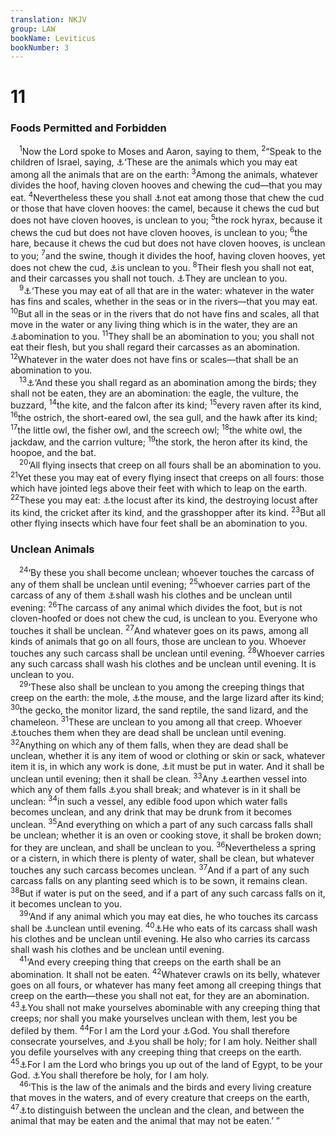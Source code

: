 ```yaml
---
translation: NKJV
group: LAW
bookName: Leviticus 
bookNumber: 3
---
```


<div class="title"><h1>11</h1><h3>Foods Permitted and Forbidden</h3></div>
<span class="verse le_11_1"> <sup>1</sup>Now the Lord spoke to Moses and Aaron, saying to them, </span>
<span class="verse le_11_2"><sup>2</sup>“Speak to the children of Israel, saying, <a data-toggle="tooltip" data-placement="bottom" title="Deut. 14:4; Ezek. 4:14; Dan. 1:8; (Matt. 15:11); Acts 10:12, 14; (Rom. 14:14; Heb. 9:10; 13:9)">⚓</a>‘These are the animals which you may eat among all the animals that are on the earth: </span>
<span class="verse le_11_3"><sup>3</sup>Among the animals, whatever divides the hoof, having cloven hooves and chewing the cud—that you may eat. </span>
<span class="verse le_11_4"><sup>4</sup>Nevertheless these you shall <a data-toggle="tooltip" data-placement="bottom" title="Acts 10:14">⚓</a>not eat among those that chew the cud or those that have cloven hooves: the camel, because it chews the cud but does not have cloven hooves, is unclean to you; </span>
<span class="verse le_11_5"><sup>5</sup>the rock hyrax, because it chews the cud but does not have cloven hooves, is unclean to you; </span>
<span class="verse le_11_6"><sup>6</sup>the hare, because it chews the cud but does not have cloven hooves, is unclean to you; </span>
<span class="verse le_11_7"><sup>7</sup>and the swine, though it divides the hoof, having cloven hooves, yet does not chew the cud, <a data-toggle="tooltip" data-placement="bottom" title="Is. 65:4; 66:3, 17; Mark 5:1–17">⚓</a>is unclean to you. </span>
<span class="verse le_11_8"><sup>8</sup>Their flesh you shall not eat, and their carcasses you shall not touch. <a data-toggle="tooltip" data-placement="bottom" title="Is. 52:11; (Mark 7:2, 15, 18); Acts 10:14, 15; 15:29">⚓</a>They are unclean to you.<br/></span>
<span class="verse le_11_9"> <sup>9</sup><a data-toggle="tooltip" data-placement="bottom" title="Deut. 14:9">⚓</a>‘These you may eat of all that are in the water: whatever in the water has fins and scales, whether in the seas or in the rivers—that you may eat. </span>
<span class="verse le_11_10"><sup>10</sup>But all in the seas or in the rivers that do not have fins and scales, all that move in the water or any living thing which is in the water, they are an <a data-toggle="tooltip" data-placement="bottom" title="Lev. 7:18, 21; Deut. 14:3">⚓</a>abomination to you. </span>
<span class="verse le_11_11"><sup>11</sup>They shall be an abomination to you; you shall not eat their flesh, but you shall regard their carcasses as an abomination. </span>
<span class="verse le_11_12"><sup>12</sup>Whatever in the water does not have fins or scales—that shall be an abomination to you.<br/></span>
<span class="verse le_11_13"> <sup>13</sup><a data-toggle="tooltip" data-placement="bottom" title="Deut. 14:12–19; Is. 66:17">⚓</a>‘And these you shall regard as an abomination among the birds; they shall not be eaten, they are an abomination: the eagle, the vulture, the buzzard, </span>
<span class="verse le_11_14"><sup>14</sup>the kite, and the falcon after its kind; </span>
<span class="verse le_11_15"><sup>15</sup>every raven after its kind, </span>
<span class="verse le_11_16"><sup>16</sup>the ostrich, the short-eared owl, the sea gull, and the hawk after its kind; </span>
<span class="verse le_11_17"><sup>17</sup>the little owl, the fisher owl, and the screech owl; </span>
<span class="verse le_11_18"><sup>18</sup>the white owl, the jackdaw, and the carrion vulture; </span>
<span class="verse le_11_19"><sup>19</sup>the stork, the heron after its kind, the hoopoe, and the bat.<br/></span>
<span class="verse le_11_20"> <sup>20</sup>‘All flying insects that creep on all fours shall be an abomination to you. </span>
<span class="verse le_11_21"><sup>21</sup>Yet these you may eat of every flying insect that creeps on all fours: those which have jointed legs above their feet with which to leap on the earth. </span>
<span class="verse le_11_22"><sup>22</sup>These you may eat: <a data-toggle="tooltip" data-placement="bottom" title="Matt. 3:4; Mark 1:6">⚓</a>the locust after its kind, the destroying locust after its kind, the cricket after its kind, and the grasshopper after its kind. </span>
<span class="verse le_11_23"><sup>23</sup>But all other flying insects which have four feet shall be an abomination to you.<br/></span>
<div class="title"><h3>Unclean Animals</h3></div>
<span class="verse le_11_24"> <sup>24</sup>‘By these you shall become unclean; whoever touches the carcass of any of them shall be unclean until evening; </span>
<span class="verse le_11_25"><sup>25</sup>whoever carries part of the carcass of any of them <a data-toggle="tooltip" data-placement="bottom" title="Lev. 14:8; 15:5; Num. 19:10, 21, 22; 31:24; Zech. 13:1; (Heb. 9:10; 10:22; Rev. 7:14)">⚓</a>shall wash his clothes and be unclean until evening: </span>
<span class="verse le_11_26"><sup>26</sup>The carcass of any animal which divides the foot, but is not cloven-hoofed or does not chew the cud, is unclean to you. Everyone who touches it shall be unclean. </span>
<span class="verse le_11_27"><sup>27</sup>And whatever goes on its paws, among all kinds of animals that go on all fours, those are unclean to you. Whoever touches any such carcass shall be unclean until evening. </span>
<span class="verse le_11_28"><sup>28</sup>Whoever carries any such carcass shall wash his clothes and be unclean until evening. It is unclean to you.<br/></span>
<span class="verse le_11_29"> <sup>29</sup>‘These also shall be unclean to you among the creeping things that creep on the earth: the mole, <a data-toggle="tooltip" data-placement="bottom" title="Is. 66:17">⚓</a>the mouse, and the large lizard after its kind; </span>
<span class="verse le_11_30"><sup>30</sup>the gecko, the monitor lizard, the sand reptile, the sand lizard, and the chameleon. </span>
<span class="verse le_11_31"><sup>31</sup>These are unclean to you among all that creep. Whoever <a data-toggle="tooltip" data-placement="bottom" title="Hag. 2:13">⚓</a>touches them when they are dead shall be unclean until evening. </span>
<span class="verse le_11_32"><sup>32</sup>Anything on which any of them falls, when they are dead shall be unclean, whether it is any item of wood or clothing or skin or sack, whatever item it is, in which any work is done, <a data-toggle="tooltip" data-placement="bottom" title="Lev. 15:12">⚓</a>it must be put in water. And it shall be unclean until evening; then it shall be clean. </span>
<span class="verse le_11_33"><sup>33</sup>Any <a data-toggle="tooltip" data-placement="bottom" title="Lev. 6:28">⚓</a>earthen vessel into which any of them falls <a data-toggle="tooltip" data-placement="bottom" title="Lev. 15:12; Ps. 2:9; Jer. 48:38; (2 Tim. 2:21); Rev. 2:27">⚓</a>you shall break; and whatever is in it shall be unclean: </span>
<span class="verse le_11_34"><sup>34</sup>in such a vessel, any edible food upon which water falls becomes unclean, and any drink that may be drunk from it becomes unclean. </span>
<span class="verse le_11_35"><sup>35</sup>And everything on which a part of any such carcass falls shall be unclean; whether it is an oven or cooking stove, it shall be broken down; for they are unclean, and shall be unclean to you. </span>
<span class="verse le_11_36"><sup>36</sup>Nevertheless a spring or a cistern, in which there is plenty of water, shall be clean, but whatever touches any such carcass becomes unclean. </span>
<span class="verse le_11_37"><sup>37</sup>And if a part of any such carcass falls on any planting seed which is to be sown, it remains clean. </span>
<span class="verse le_11_38"><sup>38</sup>But if water is put on the seed, and if a part of any such carcass falls on it, it becomes unclean to you.<br/></span>
<span class="verse le_11_39"> <sup>39</sup>‘And if any animal which you may eat dies, he who touches its carcass shall be <a data-toggle="tooltip" data-placement="bottom" title="Hag. 2:11–13">⚓</a>unclean until evening. </span>
<span class="verse le_11_40"><sup>40</sup><a data-toggle="tooltip" data-placement="bottom" title="Ex. 22:31; Lev. 17:15; 22:8; Deut. 14:21; Ezek. 4:14; 44:31">⚓</a>He who eats of its carcass shall wash his clothes and be unclean until evening. He also who carries its carcass shall wash his clothes and be unclean until evening.<br/></span>
<span class="verse le_11_41"> <sup>41</sup>‘And every creeping thing that creeps on the earth shall be an abomination. It shall not be eaten. </span>
<span class="verse le_11_42"><sup>42</sup>Whatever crawls on its belly, whatever goes on all fours, or whatever has many feet among all creeping things that creep on the earth—these you shall not eat, for they are an abomination. </span>
<span class="verse le_11_43"><sup>43</sup><a data-toggle="tooltip" data-placement="bottom" title="Lev. 20:25">⚓</a>You shall not make yourselves abominable with any creeping thing that creeps; nor shall you make yourselves unclean with them, lest you be defiled by them. </span>
<span class="verse le_11_44"><sup>44</sup>For I am the Lord your <a data-toggle="tooltip" data-placement="bottom" title="Ex. 6:7; Lev. 22:33; 25:38; 26:45">⚓</a>God. You shall therefore consecrate yourselves, and <a data-toggle="tooltip" data-placement="bottom" title="Ex. 19:6; Lev. 19:2; 20:7, 26; (Amos 3:3); Matt. 5:48; 1 Thess. 4:7; 1 Pet. 1:15, 16; (Rev. 22:11, 14)">⚓</a>you shall be holy; for I am holy. Neither shall you defile yourselves with any creeping thing that creeps on the earth. </span>
<span class="verse le_11_45"><sup>45</sup><a data-toggle="tooltip" data-placement="bottom" title="Ex. 6:7; 20:2; Lev. 22:33; 25:38; 26:45; Ps. 105:43–45; Hos. 11:1">⚓</a>For I am the Lord who brings you up out of the land of Egypt, to be your God. <a data-toggle="tooltip" data-placement="bottom" title="Lev. 11:44">⚓</a>You shall therefore be holy, for I am holy.<br/></span>
<span class="verse le_11_46"> <sup>46</sup>‘This is the law of the animals and the birds and every living creature that moves in the waters, and of every creature that creeps on the earth, </span>
<span class="verse le_11_47"><sup>47</sup><a data-toggle="tooltip" data-placement="bottom" title="Lev. 10:10; Ezek. 44:23; Mal. 3:18">⚓</a>to distinguish between the unclean and the clean, and between the animal that may be eaten and the animal that may not be eaten.’ ”<br/></span>
